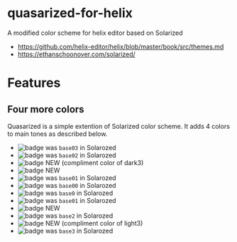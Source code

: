 # quasarized-for-helix
A modified color scheme for helix editor based on Solarized

- https://github.com/helix-editor/helix/blob/master/book/src/themes.md
- https://ethanschoonover.com/solarized/

# Features

## Four more colors

Quasarized is a simple extention of Solarized color scheme. It adds 4 colors to main tones as described below.

- ![badge](https://img.shields.io/Hello-World-002b36) was `base03` in Solarozed
- ![badge](https://img.shields.io/Hello-World-073642) was `base02` in Solarozed
- ![badge](https://img.shields.io/Hello-World-421307) NEW (compliment color of dark3)
- ![badge](https://img.shields.io/Hello-World-30525c) NEW
- ![badge](https://img.shields.io/Hello-World-586e75) was `base01` in Solarozed
- ![badge](https://img.shields.io/Hello-World-657b83) was `base00` in Solarozed
- ![badge](https://img.shields.io/Hello-World-839496) was `base0` in Solarozed
- ![badge](https://img.shields.io/Hello-World-93a1a1) was `base01` in Solarozed
- ![badge](https://img.shields.io/Hello-World-c1c5bb) NEW
- ![badge](https://img.shields.io/Hello-World-eee8d5) was `base2` in Solarozed
- ![badge](https://img.shields.io/Hello-World-d4daee) NEW (compliment color of light3)
- ![badge](https://img.shields.io/Hello-World-fdf6e3) was `base3` in Solarozed
